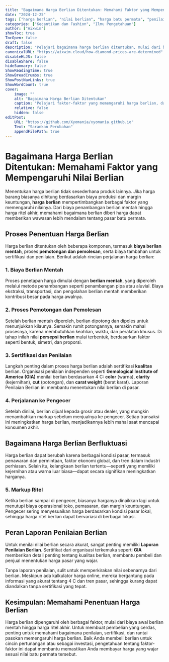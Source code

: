 ```yaml
---
title: "Bagaimana Harga Berlian Ditentukan: Memahami Faktor yang Mempengaruhi Nilai Berlian"
date: "2024-12-25"
tags: ["harga berlian", "nilai berlian", "harga batu permata", "penilaian berlian", "berlian"]
categories: ["Kecantikan dan Fashion", "Ilmu Pengetahuan"]
author: ["Aixwim"]
showToc: true
TocOpen: false
draft: false
description: "Pelajari bagaimana harga berlian ditentukan, mulai dari biaya berlian mentah hingga harga ritel akhir, serta peran sertifikasi dan penilaian."
canonicalURL: "https://aixwim.cloud/how-diamond-prices-are-determined"
disableHLJS: false
disableShare: false
hideSummary: false
ShowReadingTime: true
ShowBreadCrumbs: true
ShowPostNavLinks: true
ShowWordCount: true
cover:
    image: ""
    alt: "Bagaimana Harga Berlian Ditentukan"
    caption: "Pelajari faktor-faktor yang memengaruhi harga berlian, dari tambang hingga pengecer."
    relative: false
    hidden: false
editPost:
    URL: "https://github.com/Xyomania/xyomania.github.io"
    Text: "Sarankan Perubahan"
    appendFilePath: true
---
```


# Bagaimana Harga Berlian Ditentukan: Memahami Faktor yang Mempengaruhi Nilai Berlian

Menentukan harga berlian tidak sesederhana produk lainnya. Jika harga barang biasanya dihitung berdasarkan biaya produksi dan margin keuntungan, **harga berlian** mempertimbangkan berbagai faktor yang memengaruhi nilainya. Dari biaya penambangan berlian mentah hingga harga ritel akhir, memahami bagaimana berlian diberi harga dapat memberikan wawasan lebih mendalam tentang pasar batu permata.

## Proses Penentuan Harga Berlian

Harga berlian ditentukan oleh beberapa komponen, termasuk **biaya berlian mentah**, proses **pemotongan dan pemolesan**, serta biaya tambahan untuk sertifikasi dan penilaian. Berikut adalah rincian perjalanan harga berlian:

### 1. Biaya Berlian Mentah
Proses penetapan harga dimulai dengan **berlian mentah**, yang diperoleh melalui metode penambangan seperti penambangan pipa atau aluvial. Biaya ekstraksi, transportasi, dan pengolahan berlian mentah memberikan kontribusi besar pada harga awalnya.

### 2. Proses Pemotongan dan Pemolesan
Setelah berlian mentah diperoleh, berlian dipotong dan dipoles untuk menunjukkan kilaunya. Semakin rumit potongannya, semakin mahal prosesnya, karena membutuhkan keahlian, waktu, dan peralatan khusus. Di tahap inilah nilai **persepsi berlian** mulai terbentuk, berdasarkan faktor seperti bentuk, simetri, dan proporsi.

### 3. Sertifikasi dan Penilaian
Langkah penting dalam proses harga berlian adalah sertifikasi **kualitas** berlian. Organisasi penilaian independen seperti **Gemological Institute of America (GIA)** menilai berlian berdasarkan 4 C: **color** (warna), **clarity** (kejernihan), **cut** (potongan), dan **carat weight** (berat karat). Laporan Penilaian Berlian ini membantu menentukan nilai berlian di pasar.

### 4. Perjalanan ke Pengecer
Setelah dinilai, berlian dijual kepada grosir atau dealer, yang mungkin menambahkan markup sebelum menjualnya ke pengecer. Setiap transaksi ini meningkatkan harga berlian, menjadikannya lebih mahal saat mencapai konsumen akhir.

## Bagaimana Harga Berlian Berfluktuasi

Harga berlian dapat berubah karena berbagai kondisi pasar, termasuk penawaran dan permintaan, faktor ekonomi global, dan tren dalam industri perhiasan. Selain itu, kelangkaan berlian tertentu—seperti yang memiliki kejernihan atau warna luar biasa—dapat secara signifikan meningkatkan harganya.

### 5. Markup Ritel
Ketika berlian sampai di pengecer, biasanya harganya dinaikkan lagi untuk menutupi biaya operasional toko, pemasaran, dan margin keuntungan. Pengecer sering menyesuaikan harga berdasarkan kondisi pasar lokal, sehingga harga ritel berlian dapat bervariasi di berbagai lokasi.

## Peran Laporan Penilaian Berlian

Untuk menilai nilai berlian secara akurat, sangat penting memiliki **Laporan Penilaian Berlian**. Sertifikat dari organisasi terkemuka seperti **GIA** memberikan detail penting tentang kualitas berlian, membantu pembeli dan penjual menentukan harga pasar yang wajar.

Tanpa laporan penilaian, sulit untuk memperkirakan nilai sebenarnya dari berlian. Meskipun ada kalkulator harga online, mereka bergantung pada informasi yang akurat tentang 4 C dan tren pasar, sehingga kurang dapat diandalkan tanpa sertifikasi yang tepat.

## Kesimpulan: Memahami Penentuan Harga Berlian

Harga berlian dipengaruhi oleh berbagai faktor, mulai dari biaya awal berlian mentah hingga harga ritel akhir. Untuk membuat pembelian yang cerdas, penting untuk memahami bagaimana penilaian, sertifikasi, dan rantai pasokan memengaruhi harga berlian. Baik Anda membeli berlian untuk cincin pertunangan atau sebagai investasi, pengetahuan tentang faktor-faktor ini dapat membantu memastikan Anda membayar harga yang wajar sesuai nilai batu permata tersebut.
